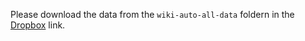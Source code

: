 Please download the data from the `wiki-auto-all-data` foldern in the [Dropbox](https://www.dropbox.com/sh/ohqaw41v48c7e5p/AADb6_qWCwgHvsCqg121cK9Ma?dl=0) link.
